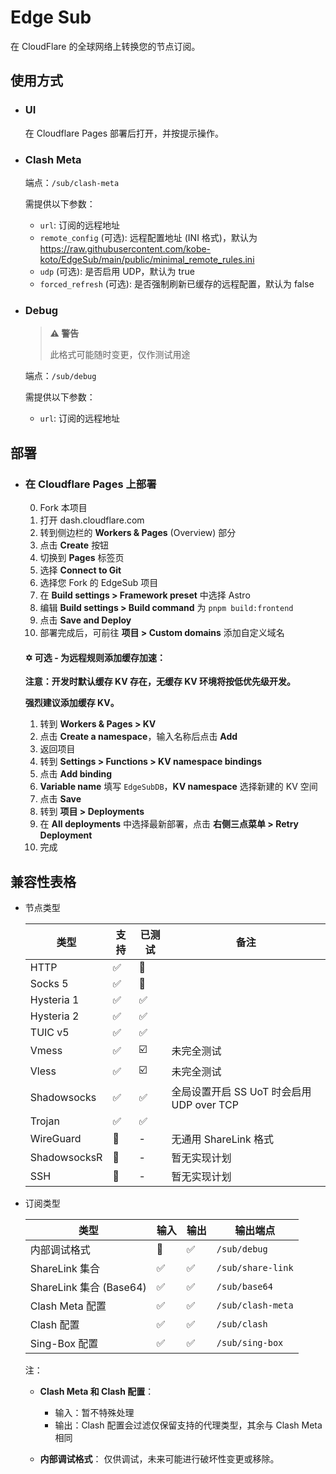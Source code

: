 
# Edge Sub

在 CloudFlare 的全球网络上转换您的节点订阅。

## 使用方式

- ### UI
  
  在 Cloudflare Pages 部署后打开，并按提示操作。

- ### Clash Meta

  端点：`/sub/clash-meta`
  
  需提供以下参数：
  
  - `url`: 订阅的远程地址
  - `remote_config` (可选): 远程配置地址 (INI 格式)，默认为 https://raw.githubusercontent.com/kobe-koto/EdgeSub/main/public/minimal_remote_rules.ini
  - `udp` (可选): 是否启用 UDP，默认为 true
  - `forced_refresh` (可选): 是否强制刷新已缓存的远程配置，默认为 false

- ### Debug

  > **⚠️ 警告**
  > 
  > 此格式可能随时变更，仅作测试用途
  
  端点：`/sub/debug`
  
  需提供以下参数：
  
  - `url`: 订阅的远程地址

## 部署

- ### 在 Cloudflare Pages 上部署

  0. Fork 本项目
  1. 打开 dash.cloudflare.com
  2. 转到侧边栏的 **Workers & Pages** (Overview) 部分
  3. 点击 **Create** 按钮
  4. 切换到 **Pages** 标签页
  5. 选择 **Connect to Git**
  6. 选择您 Fork 的 EdgeSub 项目
  7. 在 **Build settings > Framework preset** 中选择 Astro
  8. 编辑 **Build settings > Build command** 为 `pnpm build:frontend`
  9. 点击 **Save and Deploy**
  10. 部署完成后，可前往 **项目 > Custom domains** 添加自定义域名
  
  #### ✡️ 可选 - 为远程规则添加缓存加速：
  
  **注意：开发时默认缓存 KV 存在，无缓存 KV 环境将按低优先级开发。**
  
  **强烈建议添加缓存 KV。**
  
  1. 转到 **Workers & Pages > KV**
  2. 点击 **Create a namespace**，输入名称后点击 **Add**
  3. 返回项目
  4. 转到 **Settings > Functions > KV namespace bindings**
  5. 点击 **Add binding**
  6. **Variable name** 填写 `EdgeSubDB`，**KV namespace** 选择新建的 KV 空间
  7. 点击 **Save**
  8. 转到 **项目 > Deployments**
  9. 在 **All deployments** 中选择最新部署，点击 **右侧三点菜单 > Retry Deployment**
  10. 完成

## 兼容性表格

- 节点类型

  | 类型         | 支持 | 已测试 | 备注                                |
  | ------------ | ---- | ------ | ----------------------------------- |
  | HTTP         | ✅    | 🚫      |                                     |
  | Socks 5      | ✅    | 🚫      |                                     |
  | Hysteria 1   | ✅    | ✅      |                                     |
  | Hysteria 2   | ✅    | ✅      |                                     |
  | TUIC v5      | ✅    | ✅      |                                     |
  | Vmess        | ✅    | ☑️      | 未完全测试                          |
  | Vless        | ✅    | ☑️      | 未完全测试                          |
  | Shadowsocks  | ✅    | ✅      | 全局设置开启 SS UoT 时会启用 UDP over TCP |
  | Trojan       | ✅    | ✅      |                                     |
  | WireGuard    | 🚫    | -      | 无通用 ShareLink 格式               |
  | ShadowsocksR | 🚫    | -      | 暂无实现计划                        |
  | SSH          | 🚫    | -      | 暂无实现计划                        |

- 订阅类型

  | 类型                    | 输入 | 输出 | 输出端点          |
  | ----------------------- | ---- | ---- | ----------------- |
  | 内部调试格式            | 🚫    | ✅    | `/sub/debug`      |
  | ShareLink 集合          | ✅    | ✅    | `/sub/share-link` |
  | ShareLink 集合 (Base64) | ✅    | ✅    | `/sub/base64`     |
  | Clash Meta 配置         | ✅    | ✅    | `/sub/clash-meta` |
  | Clash 配置              | ✅    | ✅    | `/sub/clash`      |
  | Sing-Box 配置           | ✅    | ✅    | `/sub/sing-box`   |

  注：
  
  - **Clash Meta 和 Clash 配置**： 
    - 输入：暂不特殊处理
    - 输出：Clash 配置会过滤仅保留支持的代理类型，其余与 Clash Meta 相同
  
  - **内部调试格式**： 
    仅供调试，未来可能进行破坏性变更或移除。